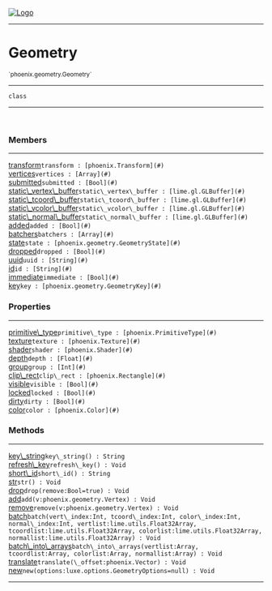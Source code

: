 
[![Logo](../../../images/logo.png)](../../../api/index.html)

---



<h1>Geometry</h1>
<small>`phoenix.geometry.Geometry`</small>



---

`class`

---

&nbsp;
&nbsp;



<h3>Members</h3> <hr/><span class="member apipage">
                <a name="transform"><a class="lift" href="#transform">transform</a></a><code class="signature apipage">transform : [phoenix.Transform](#)</code><br/></span>
            <span class="small_desc_flat"></span><span class="member apipage">
                <a name="vertices"><a class="lift" href="#vertices">vertices</a></a><code class="signature apipage">vertices : [Array](#)</code><br/></span>
            <span class="small_desc_flat"></span><span class="member apipage">
                <a name="submitted"><a class="lift" href="#submitted">submitted</a></a><code class="signature apipage">submitted : [Bool](#)</code><br/></span>
            <span class="small_desc_flat"></span><span class="member apipage">
                <a name="static_vertex_buffer"><a class="lift" href="#static_vertex_buffer">static\_vertex\_buffer</a></a><code class="signature apipage">static\_vertex\_buffer : [lime.gl.GLBuffer](#)</code><br/></span>
            <span class="small_desc_flat"></span><span class="member apipage">
                <a name="static_tcoord_buffer"><a class="lift" href="#static_tcoord_buffer">static\_tcoord\_buffer</a></a><code class="signature apipage">static\_tcoord\_buffer : [lime.gl.GLBuffer](#)</code><br/></span>
            <span class="small_desc_flat"></span><span class="member apipage">
                <a name="static_vcolor_buffer"><a class="lift" href="#static_vcolor_buffer">static\_vcolor\_buffer</a></a><code class="signature apipage">static\_vcolor\_buffer : [lime.gl.GLBuffer](#)</code><br/></span>
            <span class="small_desc_flat"></span><span class="member apipage">
                <a name="static_normal_buffer"><a class="lift" href="#static_normal_buffer">static\_normal\_buffer</a></a><code class="signature apipage">static\_normal\_buffer : [lime.gl.GLBuffer](#)</code><br/></span>
            <span class="small_desc_flat"></span><span class="member apipage">
                <a name="added"><a class="lift" href="#added">added</a></a><code class="signature apipage">added : [Bool](#)</code><br/></span>
            <span class="small_desc_flat"></span><span class="member apipage">
                <a name="batchers"><a class="lift" href="#batchers">batchers</a></a><code class="signature apipage">batchers : [Array](#)</code><br/></span>
            <span class="small_desc_flat"></span><span class="member apipage">
                <a name="state"><a class="lift" href="#state">state</a></a><code class="signature apipage">state : [phoenix.geometry.GeometryState](#)</code><br/></span>
            <span class="small_desc_flat"></span><span class="member apipage">
                <a name="dropped"><a class="lift" href="#dropped">dropped</a></a><code class="signature apipage">dropped : [Bool](#)</code><br/></span>
            <span class="small_desc_flat"></span><span class="member apipage">
                <a name="uuid"><a class="lift" href="#uuid">uuid</a></a><code class="signature apipage">uuid : [String](#)</code><br/></span>
            <span class="small_desc_flat"></span><span class="member apipage">
                <a name="id"><a class="lift" href="#id">id</a></a><code class="signature apipage">id : [String](#)</code><br/></span>
            <span class="small_desc_flat"></span><span class="member apipage">
                <a name="immediate"><a class="lift" href="#immediate">immediate</a></a><code class="signature apipage">immediate : [Bool](#)</code><br/></span>
            <span class="small_desc_flat"></span><span class="member apipage">
                <a name="key"><a class="lift" href="#key">key</a></a><code class="signature apipage">key : [phoenix.geometry.GeometryKey](#)</code><br/></span>
            <span class="small_desc_flat"></span>



<h3>Properties</h3> <hr/><span class="member apipage">
                <a name="primitive_type"><a class="lift" href="#primitive_type">primitive\_type</a></a><code class="signature apipage">primitive\_type : [phoenix.PrimitiveType](#)</code><br/></span>
            <span class="small_desc_flat"></span><span class="member apipage">
                <a name="texture"><a class="lift" href="#texture">texture</a></a><code class="signature apipage">texture : [phoenix.Texture](#)</code><br/></span>
            <span class="small_desc_flat"></span><span class="member apipage">
                <a name="shader"><a class="lift" href="#shader">shader</a></a><code class="signature apipage">shader : [phoenix.Shader](#)</code><br/></span>
            <span class="small_desc_flat"></span><span class="member apipage">
                <a name="depth"><a class="lift" href="#depth">depth</a></a><code class="signature apipage">depth : [Float](#)</code><br/></span>
            <span class="small_desc_flat"></span><span class="member apipage">
                <a name="group"><a class="lift" href="#group">group</a></a><code class="signature apipage">group : [Int](#)</code><br/></span>
            <span class="small_desc_flat"></span><span class="member apipage">
                <a name="clip_rect"><a class="lift" href="#clip_rect">clip\_rect</a></a><code class="signature apipage">clip\_rect : [phoenix.Rectangle](#)</code><br/></span>
            <span class="small_desc_flat"></span><span class="member apipage">
                <a name="visible"><a class="lift" href="#visible">visible</a></a><code class="signature apipage">visible : [Bool](#)</code><br/></span>
            <span class="small_desc_flat"></span><span class="member apipage">
                <a name="locked"><a class="lift" href="#locked">locked</a></a><code class="signature apipage">locked : [Bool](#)</code><br/></span>
            <span class="small_desc_flat"></span><span class="member apipage">
                <a name="dirty"><a class="lift" href="#dirty">dirty</a></a><code class="signature apipage">dirty : [Bool](#)</code><br/></span>
            <span class="small_desc_flat"></span><span class="member apipage">
                <a name="color"><a class="lift" href="#color">color</a></a><code class="signature apipage">color : [phoenix.Color](#)</code><br/></span>
            <span class="small_desc_flat"></span>



<h3>Methods</h3> <hr/><span class="method apipage">
            <a name="key_string"><a class="lift" href="#key_string">key\_string</a></a><code class="signature apipage">key\_string() : String</code><br/><span class="small_desc_flat"></span>
        </span>
    <span class="method apipage">
            <a name="refresh_key"><a class="lift" href="#refresh_key">refresh\_key</a></a><code class="signature apipage">refresh\_key() : Void</code><br/><span class="small_desc_flat"></span>
        </span>
    <span class="method apipage">
            <a name="short_id"><a class="lift" href="#short_id">short\_id</a></a><code class="signature apipage">short\_id() : String</code><br/><span class="small_desc_flat"></span>
        </span>
    <span class="method apipage">
            <a name="str"><a class="lift" href="#str">str</a></a><code class="signature apipage">str() : Void</code><br/><span class="small_desc_flat"></span>
        </span>
    <span class="method apipage">
            <a name="drop"><a class="lift" href="#drop">drop</a></a><code class="signature apipage">drop(remove:Bool<span>=true</span>) : Void</code><br/><span class="small_desc_flat"></span>
        </span>
    <span class="method apipage">
            <a name="add"><a class="lift" href="#add">add</a></a><code class="signature apipage">add(v:phoenix.geometry.Vertex<span></span>) : Void</code><br/><span class="small_desc_flat"></span>
        </span>
    <span class="method apipage">
            <a name="remove"><a class="lift" href="#remove">remove</a></a><code class="signature apipage">remove(v:phoenix.geometry.Vertex<span></span>) : Void</code><br/><span class="small_desc_flat"></span>
        </span>
    <span class="method apipage">
            <a name="batch"><a class="lift" href="#batch">batch</a></a><code class="signature apipage">batch(vert\_index:Int<span></span>, tcoord\_index:Int<span></span>, color\_index:Int<span></span>, normal\_index:Int<span></span>, vertlist:lime.utils.Float32Array<span></span>, tcoordlist:lime.utils.Float32Array<span></span>, colorlist:lime.utils.Float32Array<span></span>, normallist:lime.utils.Float32Array<span></span>) : Void</code><br/><span class="small_desc_flat"></span>
        </span>
    <span class="method apipage">
            <a name="batch_into_arrays"><a class="lift" href="#batch_into_arrays">batch\_into\_arrays</a></a><code class="signature apipage">batch\_into\_arrays(vertlist:Array<span></span>, tcoordlist:Array<span></span>, colorlist:Array<span></span>, normallist:Array<span></span>) : Void</code><br/><span class="small_desc_flat"></span>
        </span>
    <span class="method apipage">
            <a name="translate"><a class="lift" href="#translate">translate</a></a><code class="signature apipage">translate(\_offset:phoenix.Vector<span></span>) : Void</code><br/><span class="small_desc_flat"></span>
        </span>
    <span class="method apipage">
            <a name="new"><a class="lift" href="#new">new</a></a><code class="signature apipage">new(options:luxe.options.GeometryOptions<span>=null</span>) : Void</code><br/><span class="small_desc_flat"></span>
        </span>
    





---

&nbsp;
&nbsp;
&nbsp;
&nbsp;